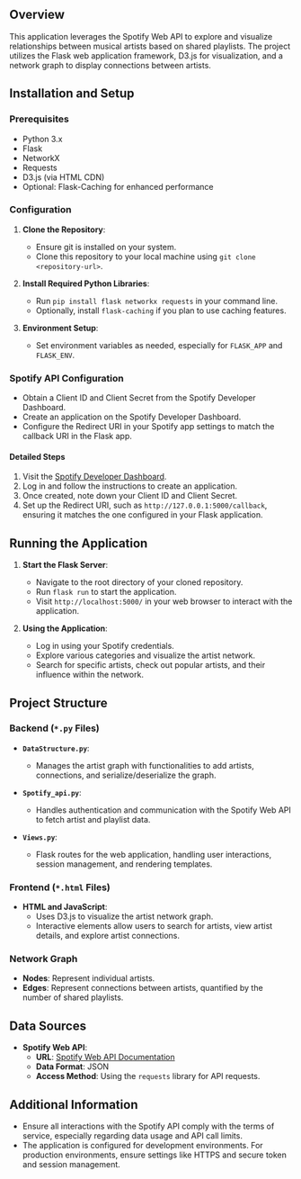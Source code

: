 ## Overview

This application leverages the Spotify Web API to explore and visualize relationships between musical artists based on shared playlists. The project utilizes the Flask web application framework, D3.js for visualization, and a network graph to display connections between artists.

## Installation and Setup

### Prerequisites

- Python 3.x
- Flask
- NetworkX
- Requests
- D3.js (via HTML CDN)
- Optional: Flask-Caching for enhanced performance

### Configuration

1. **Clone the Repository**:
   - Ensure git is installed on your system.
   - Clone this repository to your local machine using `git clone <repository-url>`.

2. **Install Required Python Libraries**:
   - Run `pip install flask networkx requests` in your command line.
   - Optionally, install `flask-caching` if you plan to use caching features.

3. **Environment Setup**:
   - Set environment variables as needed, especially for `FLASK_APP` and `FLASK_ENV`.

### Spotify API Configuration

- Obtain a Client ID and Client Secret from the Spotify Developer Dashboard.
- Create an application on the Spotify Developer Dashboard.
- Configure the Redirect URI in your Spotify app settings to match the callback URI in the Flask app.

#### Detailed Steps
1. Visit the [Spotify Developer Dashboard](https://developer.spotify.com/documentation/web-api).
2. Log in and follow the instructions to create an application.
3. Once created, note down your Client ID and Client Secret.
4. Set up the Redirect URI, such as `http://127.0.0.1:5000/callback`, ensuring it matches the one configured in your Flask application.

## Running the Application

1. **Start the Flask Server**:
   - Navigate to the root directory of your cloned repository.
   - Run `flask run` to start the application.
   - Visit `http://localhost:5000/` in your web browser to interact with the application.

2. **Using the Application**:
   - Log in using your Spotify credentials.
   - Explore various categories and visualize the artist network.
   - Search for specific artists, check out popular artists, and their influence within the network.

## Project Structure

### Backend (`*.py` Files)

- **`DataStructure.py`**:
  - Manages the artist graph with functionalities to add artists, connections, and serialize/deserialize the graph.

- **`Spotify_api.py`**:
  - Handles authentication and communication with the Spotify Web API to fetch artist and playlist data.

- **`Views.py`**:
  - Flask routes for the web application, handling user interactions, session management, and rendering templates.

### Frontend (`*.html` Files)

- **HTML and JavaScript**:
  - Uses D3.js to visualize the artist network graph.
  - Interactive elements allow users to search for artists, view artist details, and explore artist connections.

### Network Graph

- **Nodes**: Represent individual artists.
- **Edges**: Represent connections between artists, quantified by the number of shared playlists.

## Data Sources

- **Spotify Web API**:
  - **URL**: [Spotify Web API Documentation](https://developer.spotify.com/documentation/web-api)
  - **Data Format**: JSON
  - **Access Method**: Using the `requests` library for API requests.

## Additional Information

- Ensure all interactions with the Spotify API comply with the terms of service, especially regarding data usage and API call limits.
- The application is configured for development environments. For production environments, ensure settings like HTTPS and secure token and session management.

